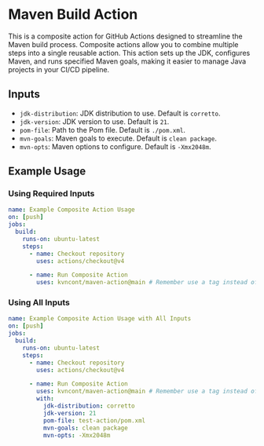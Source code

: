 # Maven Build Action

This is a composite action for GitHub Actions designed to streamline the Maven build process. Composite actions allow you to combine multiple steps into a single reusable action. This action sets up the JDK, configures Maven, and runs specified Maven goals, making it easier to manage Java projects in your CI/CD pipeline.

## Inputs

- `jdk-distribution`: JDK distribution to use. Default is `corretto`.
- `jdk-version`: JDK version to use. Default is `21`.
- `pom-file`: Path to the Pom file. Default is `./pom.xml`.
- `mvn-goals`: Maven goals to execute. Default is `clean package`.
- `mvn-opts`: Maven options to configure. Default is `-Xmx2048m`.

## Example Usage

### Using Required Inputs

```yaml
name: Example Composite Action Usage
on: [push]
jobs:
  build:
    runs-on: ubuntu-latest
    steps:
      - name: Checkout repository
        uses: actions/checkout@v4

      - name: Run Composite Action
        uses: kvncont/maven-action@main # Remember use a tag instead of main
```

### Using All Inputs

```yaml
name: Example Composite Action Usage with All Inputs
on: [push]
jobs:
  build:
    runs-on: ubuntu-latest
    steps:
      - name: Checkout repository
        uses: actions/checkout@v4

      - name: Run Composite Action
        uses: kvncont/maven-action@main # Remember use a tag instead of main
        with:
          jdk-distribution: corretto
          jdk-version: 21
          pom-file: test-action/pom.xml
          mvn-goals: clean package
          mvn-opts: -Xmx2048m
```